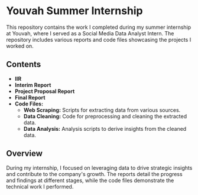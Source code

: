 # Youvah Summer Internship

This repository contains the work I completed during my summer internship at Youvah, where I served as a Social Media Data Analyst Intern. The repository includes various reports and code files showcasing the projects I worked on.

## Contents

- **IIR**
- **Interim Report**
- **Project Proposal Report**
- **Final Report**
- **Code Files:**
  - **Web Scraping:** Scripts for extracting data from various sources.
  - **Data Cleaning:** Code for preprocessing and cleaning the extracted data.
  - **Data Analysis:** Analysis scripts to derive insights from the cleaned data.

## Overview

During my internship, I focused on leveraging data to drive strategic insights and contribute to the company's growth. The reports detail the progress and findings at different stages, while the code files demonstrate the technical work I performed.

